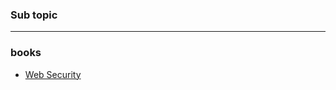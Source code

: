 ### Sub topic 

---

### books 
-  [Web Security](https://learning.oreilly.com/library/view/web-security-for/9781098122683/)

